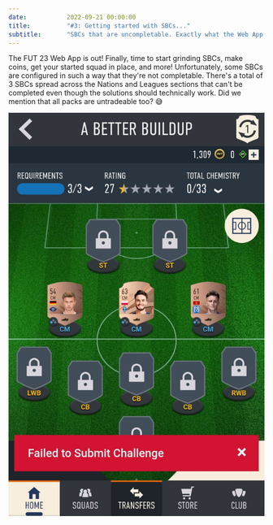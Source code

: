 ```yaml
---
date: 			2022-09-21 00:00:00
title: 			"#3: Getting started with SBCs..."
subtitle: 		"SBCs that are uncompletable. Exactly what the Web App needed."
---
```


The FUT 23 Web App is out! Finally, time to start grinding SBCs, make coins, get your started squad in place, and more! Unfortunately, some SBCs are configured in such a way that they're not completable. There's a total of 3 SBCs spread across the Nations and Leagues sections that can't be completed even though the solutions should technically work. Did we mention that all packs are untradeable too? 😅

<img src="/assets/images/better-buildup.jpg" alt="Nope, not happening."/>